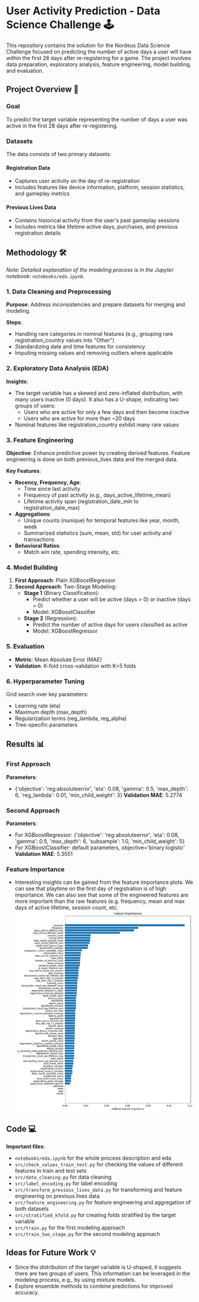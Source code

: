 # User Activity Prediction - Data Science Challenge 🕹️

This repository contains the solution for the Nordeus Data Science Challenge focused on predicting the number of active days a user will have within the first 28 days after re-registering for a game. The project involves data preparation, exploratory analysis, feature engineering, model building, and evaluation.

## Project Overview 🎯

### Goal
To predict the target variable representing the number of days a user was active in the first 28 days after re-registering.

### Datasets
The data consists of two primary datasets:

#### Registration Data
- Captures user activity on the day of re-registration
- Includes features like device information, platform, session statistics, and gameplay metrics

#### Previous Lives Data
- Contains historical activity from the user's past gameplay sessions
- Includes metrics like lifetime active days, purchases, and previous registration details

## Methodology 🛠️

*Note: Detailed explanation of the modeling process is in the Jupyter notebook: `notebooks/eda.ipynb`.*

### 1. Data Cleaning and Preprocessing
**Purpose**: Address inconsistencies and prepare datasets for merging and modeling.

**Steps**:
- Handling rare categories in nominal features (e.g., grouping rare registration_country values into "Other")
- Standardizing date and time features for consistency
- Imputing missing values and removing outliers where applicable

### 2. Exploratory Data Analysis (EDA)
**Insights**:
- The target variable has a skewed and zero-inflated distribution, with many users inactive (0 days). It also has a U-shape, indicating two groups of users:
  - Users who are active for only a few days and then become inactive
  - Users who are active for more than ~20 days
- Nominal features like registration_country exhibit many rare values

### 3. Feature Engineering
**Objective**: Enhance predictive power by creating derived features. Feature engineering is done on both previous_lives data and the merged data.

**Key Features**:
- **Recency, Frequency, Age**:
  - Time since last activity
  - Frequency of past activity (e.g., days_active_lifetime_mean)
  - Lifetime activity span (registration_date_min to registration_date_max)
- **Aggregations**:
  - Unique counts (nunique) for temporal features like year, month, week
  - Summarized statistics (sum, mean, std) for user activity and transactions
- **Behavioral Ratios**:
  - Match win rate, spending intensity, etc.

### 4. Model Building
1. **First Approach**: Plain XGBoostRegressor
2. **Second Approach**: Two-Stage Modeling:
   - **Stage 1** (Binary Classification):
     - Predict whether a user will be active (days > 0) or inactive (days = 0)
     - Model: XGBoostClassifier
   - **Stage 2** (Regression):
     - Predict the number of active days for users classified as active
     - Model: XGBoostRegressor

### 5. Evaluation
- **Metric**: Mean Absolute Error (MAE)
- **Validation**: K-fold cross-validation with K=5 folds

### 6. Hyperparameter Tuning
Grid search over key parameters:
- Learning rate (eta)
- Maximum depth (max_depth)
- Regularization terms (reg_lambda, reg_alpha)
- Tree-specific parameters

## Results 📊

### First Approach
**Parameters**:
- {'objective': 'reg:absoluteerror', 'eta': 0.08, 'gamma': 0.5, 'max_depth': 6, 'reg_lambda': 0.01, 'min_child_weight': 3}
**Validation MAE**: 5.2774

### Second Approach
**Parameters**:
- For XGBoostRegressor: {'objective': 'reg:absoluteerror', 'eta': 0.08, 'gamma': 0.5, 'max_depth': 6, 'subsample': 1.0, 'min_child_weight': 5}
- For XGBoostClassifier: default parameters, objective='binary:logistic'
**Validation MAE**: 5.3551

### Feature Importance
- Interesting insights can be gained from the feature importance plots. We can see that playtime on the first day of registration is of high importance. We can also see that some of the engineered features are more important than the raw features (e.g. frequency, mean and max days of active lifetime, session count, etc.
![alt text](feature_importance.png)

## Code 💻
**Important files**:
- `notebooks/eda.ipynb` for the whole process description and eda
- `src/check_values_train_test.py` for checking the values of different features in train and test sets
- `src/data_cleaning.py` for data cleaning
- `src/label_encoding.py` for label encoding
- `src/transform_previous_lives_data.py` for transforming and feature engineering on previous lives data
- `src/feature_engineering.py` for feature engineering and aggregation of both datasets
- `src/stratified_kfold.py` for creating folds stratified by the target variable
- `src/train.py` for the first modeling approach
- `src/train_two_stage.py` for the second modeling approach

## Ideas for Future Work 💡
- Since the distribution of the target variable is U-shaped, it suggests there are two groups of users. This information can be leveraged in the modeling process, e.g., by using mixture models.
- Explore ensemble methods to combine predictions for improved accuracy.
